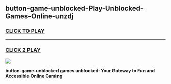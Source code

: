 
## button-game-unblocked-Play-Unblocked-Games-Online-unzdj
<h3>
<a href="https://premium76.site?title=button-game-unblocked&ref=25A">CLICK TO PLAY</a></h3>
<hr>

<h3>
<a href="https://premium76.site?title=button-game-unblocked&ref=25A">CLICK 2 PLAY</a>
  
</h3>

<a href="https://premium76.site?title=button-game-unblocked&ref=25A"><img src="https://clearcache.store/games.png"></a>


**button-game-unblocked games unblocked: Your Gateway to Fun and Accessible Online Gaming**
